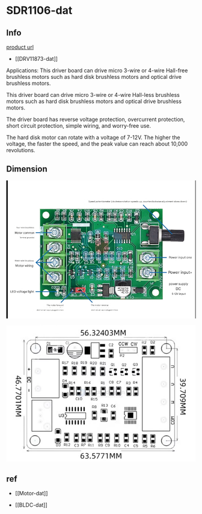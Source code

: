 
# SDR1106-dat

## Info 
 
[product url](https://www.electrodragon.com/product/small-bldc-brushless-motor-drive-board-esc-12v-1-2a/)

- [[DRV11873-dat]]

Applications: This driver board can drive micro 3-wire or 4-wire Hall-free brushless motors such as hard disk brushless motors and optical drive brushless motors.


This driver board can drive micro 3-wire or 4-wire Hall-less brushless motors such as hard disk brushless motors and optical drive brushless motors. 

The driver board has reverse voltage protection, overcurrent protection, short circuit protection, simple wiring, and worry-free use. 

The hard disk motor can rotate with a voltage of 7-12V. The higher the voltage, the faster the speed, and the peak value can reach about 10,000 revolutions. 


## Dimension 

![](2025-03-12-17-29-17.png)

![](2025-03-12-17-25-50.png)





## ref 


- [[Motor-dat]]

- [[BLDC-dat]]